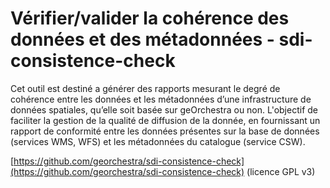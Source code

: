 

# Vérifier/valider la cohérence des données et des métadonnées - sdi-consistence-check





Cet outil est destiné a générer des rapports mesurant le degré de cohérence entre les données et les métadonnées d’une infrastructure de données spatiales, qu’elle soit basée sur geOrchestra ou non. L'objectif de faciliter la gestion de la qualité de diffusion de la donnée, en fournissant un rapport de conformité entre les données présentes sur la base de données \(services WMS, WFS\) et les métadonnées du catalogue \(service CSW\).

  


[https://github.com/georchestra/sdi-consistence-check](https://github.com/georchestra/sdi-consistence-check) \(licence GPL v3\)

